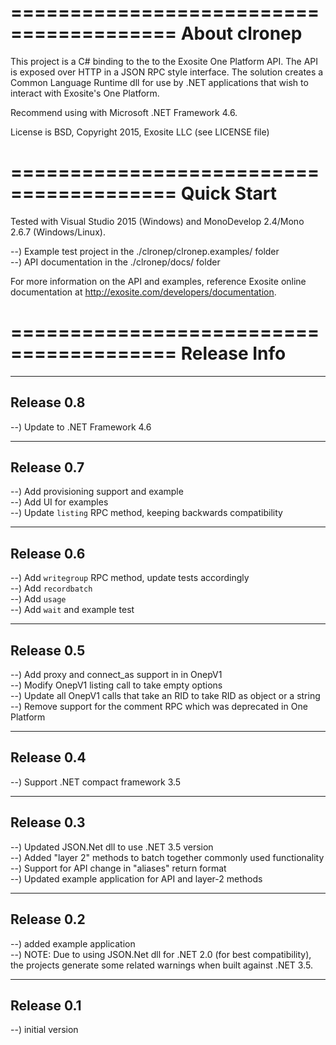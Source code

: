 ========================================
About clronep
========================================
This project is a C# binding to the to the Exosite One Platform API. The API is
exposed over HTTP in a JSON RPC style interface.  The solution creates a Common
Language Runtime dll for use by .NET applications that wish to interact with 
Exosite's One Platform.

Recommend using with Microsoft .NET Framework 4.6.

License is BSD, Copyright 2015, Exosite LLC (see LICENSE file)

========================================
Quick Start
========================================
Tested with Visual Studio 2015 (Windows) and MonoDevelop 2.4/Mono 2.6.7 
(Windows/Linux).

--) Example test project in the ./clronep/clronep.examples/ folder<br>
--) API documentation in the ./clronep/docs/ folder<br>

For more information on the API and examples, reference Exosite online 
documentation at http://exosite.com/developers/documentation.

========================================
Release Info
========================================

----------------------------------------
Release 0.8
----------------------------------------
--) Update to .NET Framework 4.6<br>

----------------------------------------
Release 0.7
----------------------------------------
--) Add provisioning support and example<br>
--) Add UI for examples<br>
--) Update `listing` RPC method, keeping backwards compatibility<br>

----------------------------------------
Release 0.6
----------------------------------------
--) Add `writegroup` RPC method, update tests accordingly<br>
--) Add `recordbatch`<br>
--) Add `usage`<br>
--) Add `wait` and example test<br>

----------------------------------------
Release 0.5
----------------------------------------
--) Add proxy and connect_as support in in OnepV1<br>
--) Modify OnepV1 listing call to take empty options<br>
--) Update all OnepV1 calls that take an RID to take RID as object or a string<br>
--) Remove support for the comment RPC which was deprecated in One Platform<br>

----------------------------------------
Release 0.4
----------------------------------------
--) Support .NET compact framework 3.5<br>

----------------------------------------
Release 0.3
----------------------------------------
--) Updated JSON.Net dll to use .NET 3.5 version<br>
--) Added "layer 2" methods to batch together commonly used functionality<br>
--) Support for API change in "aliases" return format<br>
--) Updated example application for API and layer-2 methods<br>

----------------------------------------
Release 0.2
----------------------------------------
--) added example application<br>
--) NOTE: Due to using JSON.Net dll for .NET 2.0 (for best compatibility), the
    projects generate some related warnings when built against .NET 3.5.<br>

----------------------------------------
Release 0.1
----------------------------------------
--) initial version<br>
